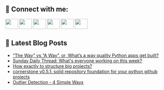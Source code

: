 ## 🔎 Connect with me:
[<img height="32" width="40" src="https://cdn.jsdelivr.net/npm/simple-icons@v5/icons/telegram.svg" />](https://t.me/bullbesh)
[<img height="32" width="40" src="https://cdn.jsdelivr.net/npm/simple-icons@v5/icons/vk.svg" />](https://vk.com/bullbesh)
[<img height="32" width="40" src="https://cdn.jsdelivr.net/npm/simple-icons@v5/icons/twitter.svg" />](https://twitter.com/bullbesh1)
[<img height="32" width="40" src="https://cdn.jsdelivr.net/npm/simple-icons@v5/icons/instagram.svg" />](https://www.instagram.com/bullbesh)
[<img height="32" width="40" src="https://cdn.jsdelivr.net/npm/simple-icons@v5/icons/reddit.svg" />](https://www.reddit.com/user/bullbesh)
[<img height="32" width="40" src="https://cdn.jsdelivr.net/npm/simple-icons@v5/icons/youtube.svg" />](https://www.youtube.com/channel/UCtfjRs6uzgq5mfm8S06WTcg)

## 📕 Latest Blog Posts
<!-- BLOG-POST-LIST:START -->
- [“The Way” vs “A Way”, or, What’s a way quality Python apps get built?](https://www.reddit.com/r/Python/comments/vfj4ff/the_way_vs_a_way_or_whats_a_way_quality_python/)
- [Sunday Daily Thread: What&#39;s everyone working on this week?](https://www.reddit.com/r/Python/comments/vfinpj/sunday_daily_thread_whats_everyone_working_on/)
- [How exactly to structure big projects?](https://www.reddit.com/r/Python/comments/vfhxxn/how_exactly_to_structure_big_projects/)
- [cornerstone v0.5.1: solid repository foundation for your python github projects](https://www.reddit.com/r/Python/comments/vfgr06/cornerstone_v051_solid_repository_foundation_for/)
- [Outlier Detection - 4 Simple Ways](https://www.reddit.com/r/Python/comments/vfgqr3/outlier_detection_4_simple_ways/)
<!-- BLOG-POST-LIST:END -->
